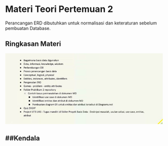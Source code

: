# Materi Teori Pertemuan 2
Perancangan ERD dibutuhkan untuk normalisasi dan keteraturan sebelum pembuatan Database.


## Ringkasan Materi
![Plot](./img/2.Outline.jpg)

##Kendala
-
